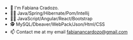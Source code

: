 - 👋 I'm Fabiana Cradozo.
- 🧑‍🚀 Java/Spring/Hibernate/Pom/Intellij
- 🧑‍💻 JavaScript/Angular/React/Bootstrap
- 🕵️ MySQL/Dbeaver/WebPack/Json/Html/CSS
- 📫 Contact me at my email fabianancardozo@gmail.com

<!---
fabiananoemicardozo/fabiananoemicardozo is a ✨ special ✨ repository because its `README.md` (this file) appears on your GitHub profile.
You can click the Preview link to take a look at your changes.
--->
